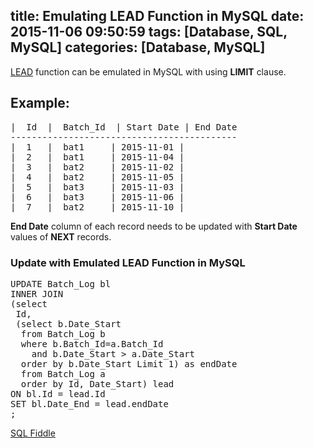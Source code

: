 title: Emulating LEAD Function in MySQL
date: 2015-11-06 09:50:59
tags: [Database, SQL, MySQL]
categories: [Database, MySQL]
---
<a href="https://msdn.microsoft.com/en-us/library/hh213125.aspx">LEAD</a> function can be emulated in MySQL with using **LIMIT** clause.

## Example:
<pre class="brush: plain;">
|  Id  |  Batch_Id  | Start Date | End Date
-------------------------------------------
|  1   |  bat1     | 2015-11-01 |
|  2   |  bat1     | 2015-11-04 |
|  3   |  bat2     | 2015-11-02 |
|  4   |  bat2     | 2015-11-05 |
|  5   |  bat3     | 2015-11-03 |
|  6   |  bat3     | 2015-11-06 |
|  7   |  bat2     | 2015-11-10 |
</pre>

**End Date** column of each record needs to be updated with **Start Date** values of **NEXT** records.

### Update with Emulated LEAD Function in MySQL
<pre class="brush: sql;">
UPDATE Batch_Log bl
INNER JOIN 
(select 
 Id, 
 (select b.Date_Start
  from Batch_Log b
  where b.Batch_Id=a.Batch_Id
    and b.Date_Start > a.Date_Start
  order by b.Date_Start Limit 1) as endDate
  from Batch_Log a
  order by Id, Date_Start) lead
ON bl.Id = lead.Id
SET bl.Date_End = lead.endDate
;
</pre>

<a href="http://sqlfiddle.com/#!9/87fc3/1">SQL Fiddle</a>